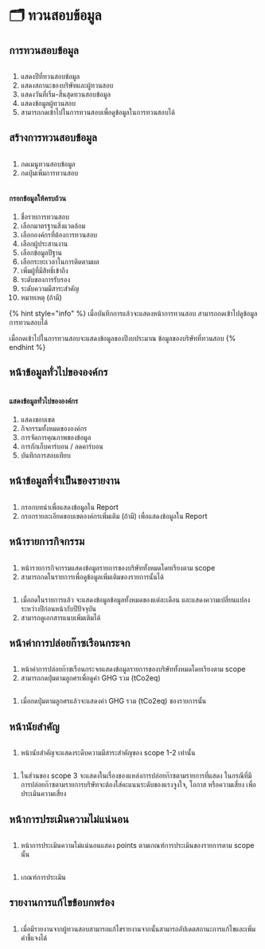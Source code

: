 # 🗂️ ทวนสอบข้อมูล

## การทวนสอบข้อมูล

<figure><img src="../.gitbook/assets/2023-09-04_16-17.png" alt=""><figcaption></figcaption></figure>

1. แสดงปีที่ทวนสอบข้อมูล
2. แสดงสถานะของบริษัทและผู้ทวนสอบ
3. แสดงวันที่เริ่ม-สิ้นสุดทวนสอบข้อมูล
4. แสดงข้อมูลผู้ทวนสอบ
5. สามารถกดเข้าไปในการทวนสอบเพื่อดูข้อมูลในการทวนสอบได้



## สร้างการทวนสอบข้อมูล

<figure><img src="../.gitbook/assets/image (216).png" alt=""><figcaption></figcaption></figure>

1. กดเมนูทวนสอบข้อมูล
2. กดปุ่มเพิ่มการทวนสอบ



<figure><img src="../.gitbook/assets/image (220).png" alt=""><figcaption></figcaption></figure>

#### กรอกข้อมูลให้ครบถ้วน

1. ชื่อรายการทวนสอบ
2. เลือกมาตรฐานสิ่งแวดล้อม
3. เลือกองค์กรที่ต้องการทวนสอบ
4. เลือกผู้ประสานงาน
5. เลือกข้อมูลปีฐาน
6. เลือกระยะเวลาในการติดตามผล
7. เพิ่มผู้ที่มีสิทธิ์เข้าถึง
8. ระดับของการรับรอง
9. ระดับความมีสาระสำคัญ
10. หมายเหตุ (ถ้ามี)

{% hint style="info" %}
เมื่อบันทึกการแล้วจะแสดงหน้าการทวนสอบ สามารถกดเข้าไปดูข้อมูลการทวนสอบได้

เมื่อกดเข้าไปในการทวนสอบจะแสดงข้อมูลของปีงบประมาณ ข้อมูลของบริษัทที่ทวนสอบ
{% endhint %}

## หน้าข้อมู​ลทั่วไปขององค์กร

<figure><img src="../.gitbook/assets/image (226).png" alt=""><figcaption></figcaption></figure>

#### แสดงข้อมู​ลทั่วไปขององค์กร

1. แสดงขอบเขต
2. กิจกรรมทั้งหมดขององค์กร
3. การจัดการคุณภาพของข้อมูล
4. การกักเก็บคาร์บอน / ลดคาร์บอน
5. บันทึกการสอบเทียบ

## หน้าข้อมูลที่จำเป็นของรายงาน

<figure><img src="../.gitbook/assets/image (223).png" alt=""><figcaption></figcaption></figure>

1. กรอกบทนำเพื่อแสดงข้อมูลใน Report
2. กรอกรายละเอียดขอบเขตองค์กรเพิ่มเติม (ถ้ามี) เพื่อแสดงข้อมูลใน Report



## หน้ารายการกิจกรรม

<figure><img src="../.gitbook/assets/Screenshot 2566-11-01 at 19.21.07.png" alt=""><figcaption></figcaption></figure>

1. หน้ารายการกิจกรรมแสดงข้อมูลรายการของบริษัททั้งหมดโดยเรียงตาม scope
2. สามารถกดในรายการเพื่อดูข้อมูลเพิ่มเติมของรายการนั้นได้



<figure><img src="../.gitbook/assets/Screenshot 2566-11-01 at 19.20.25.png" alt=""><figcaption></figcaption></figure>

1. เมื่อกดในรายการแล้ว จะแสดงข้อมูลข้อมูลทั้งหมดของแต่ละเดือน และแสดงความเปลี่ยนแปลงระหว่างปีก่อนหน้ากับปีปัจจุบัน
2. สามารถดูเอกสารแนบเพิ่มเติมได้



## หน้าค่าการปล่อยก๊าซเรือนกระจก

<figure><img src="../.gitbook/assets/image (87).png" alt=""><figcaption></figcaption></figure>

1. หน้าค่าการปล่อยก๊าซเรือนกระจกแสดงข้อมูลรายการของบริษัททั้งหมดโดยเรียงตาม scope
2. สามารถกดปุ่มตามลูกศรเพื่อดูค่า GHG รวม (tCo2eq)



<figure><img src="../.gitbook/assets/Screenshot 2566-11-01 at 19.22.29.png" alt=""><figcaption></figcaption></figure>

1. เมื่อกดปุ่มตามลูกศรแล้วจะแสดงค่า GHG รวม (tCo2eq) ของรายการนั้น



## หน้านัยสำคัญ

<figure><img src="../.gitbook/assets/Screenshot 2566-11-01 at 19.23.21.png" alt=""><figcaption></figcaption></figure>

1. หน้านัยสำคัญจะแสดงระดีบความมีสาระสำคัญของ scope 1-2 เท่านั้น



<figure><img src="../.gitbook/assets/Screenshot 2566-11-01 at 19.23.50.png" alt=""><figcaption></figcaption></figure>

1. ในส่วนของ scope 3 จะแสดงในเรื่องของแหล่งการปล่อยก๊าซตามรายการที่แสดง ในกรณีที่มีการปล่อยก๊าซตามรายการบริษัทจะต้องใส่คะแนนระดับของแรงจูงใจ, โอกาส หรือความเสี่ยง เพื่อประเมินความเสี่ยง



## หน้าการประเมินความไม่แน่นอน

<figure><img src="../.gitbook/assets/Screenshot 2566-11-01 at 19.24.14.png" alt=""><figcaption></figcaption></figure>

1. หน้าการประเมินความไม่แน่นอนแสดง points ตามเกณฑ์การประเมินของรายการตาม scope นั้น



<figure><img src="../.gitbook/assets/Screenshot 2566-11-01 at 19.24.40.png" alt=""><figcaption></figcaption></figure>

1. เกณฑ์การประเมิน



## รายงานการแก้ไขข้อบกพร่อง

<figure><img src="../.gitbook/assets/Screenshot 2566-11-01 at 19.27.23.png" alt=""><figcaption></figcaption></figure>

1. เมื่อมีรายงานจากผู้ทวนสอบสามารถแก้ไขรายงานจากนั้นสามารถอัปเดตสถานะการแก้ไขและเพิ่มคำชี้แจงได้

